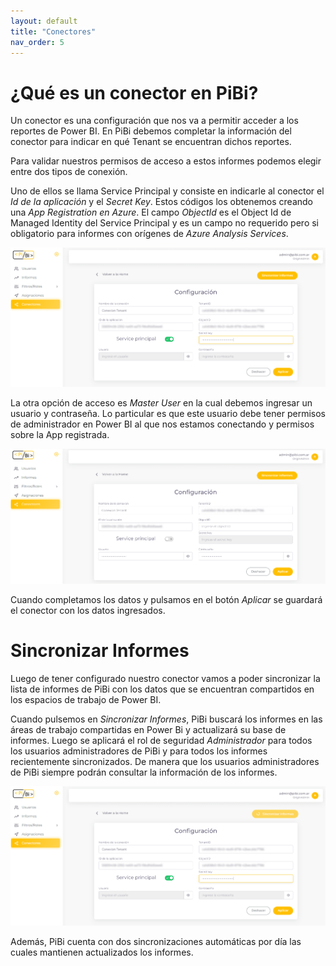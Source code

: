```yaml
---
layout: default
title: "Conectores"
nav_order: 5
---
```


# ¿Qué es un conector en PiBi? 

Un conector es una configuración que nos va a permitir acceder a los reportes de Power BI. En PiBi debemos completar la información del conector para indicar en qué Tenant se encuentran dichos reportes. 

Para validar nuestros permisos de acceso a estos informes podemos elegir entre dos tipos de conexión. 

Uno de ellos se llama Service Principal y consiste en indicarle al conector el *Id de la aplicación* y el *Secret Key*. Estos códigos los obtenemos creando una *App Registration en Azure*. El campo *ObjectId* es el Object Id de Managed Identity del Service Principal y es un campo no requerido pero si obligatorio para informes con orígenes de *Azure Analysis Services*.

![conectores1](Media/Conectores/conectores1.png)

La otra opción de acceso es *Master User* en la cual debemos ingresar un usuario y contraseña. Lo particular es que este usuario debe tener permisos de administrador en Power BI al que nos estamos conectando y permisos sobre la App registrada. 

![conectores2](Media/Conectores/conectores2.png)

Cuando completamos los datos y pulsamos en el botón *Aplicar* se guardará  el conector con los datos ingresados.

# Sincronizar Informes 

Luego de tener configurado nuestro conector vamos a poder sincronizar la lista de informes de PiBi con los datos que se encuentran compartidos en los espacios de trabajo de Power BI. 

Cuando pulsemos en *Sincronizar Informes*, PiBi buscará los informes en las áreas de trabajo compartidas en Power Bi y actualizará su base de informes. Luego se aplicará el rol de seguridad *Administrador* para todos los usuarios administradores de PiBi y para todos los informes recientemente sincronizados. De manera que los usuarios administradores de PiBi siempre podrán consultar la información de los informes. 

![conectores3](Media/Conectores/conectores3.png)

Además, PiBi cuenta con dos sincronizaciones automáticas por día las cuales mantienen actualizados los informes. 